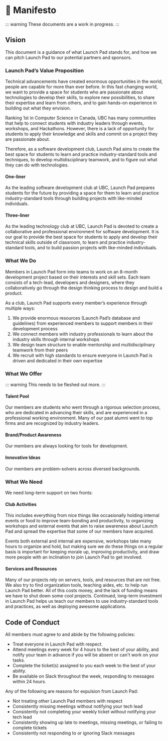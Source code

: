 # 🔖 Manifesto

::: warning
These documents are a work in progress.
:::

## Vision

This document is a guidance of what Launch Pad stands for, and how we can pitch Launch Pad to our potential partners and sponsors.

### Launch Pad’s Value Proposition

Technical advancements have created enormous opportunities in the world, people are capable for more than ever before. In this fast changing world, we want to provide a space for students who are passionate about technologies to develop their skills, to explore new possibilities, to share their expertise and learn from others, and to gain hands-on experience in building out what they envision.

Ranking 1st in Computer Science in Canada, UBC has many communities that help to connect students with industry leaders through events, workshops, and Hackathons. However, there is a lack of opportunity for students to apply their knowledge and skills and commit on a project they are passionate about.

Therefore, as a software development club, Launch Pad aims to create the best space for students to learn and practice industry-standard tools and techniques, to develop multidisciplinary teamwork, and to figure out what they can do with technologies.

#### One-liner

As the leading software development club at UBC, Launch Pad prepares students for the future by providing a space for them to learn and practice industry-standard tools through building projects with like-minded individuals.

#### Three-liner

As the leading technology club at UBC,  Launch Pad is devoted to create a collaborative and professional environment for software development. It is our goal to provide the best space for students to apply and develop their technical skills outside of classroom, to learn and practice industry-standard tools, and to build passion projects with like-minded individuals.

### What We Do

Members in Launch Pad form into teams to work on an 8-month development project based on their interests and skill sets. Each team consists of a tech-lead, developers and designers, where they collaboratively go through the design thinking process to design and build a product.

As a club, Launch Pad supports every member’s experience through multiple ways:

1. We provide enormous resources (Launch Pad’s database and guidelines) from experienced members to support members in their development process
2. We connect members with industry professionals to learn about the industry skills through internal workshops
3. We design team structure to enable mentorship and multidisciplinary teamwork from their peers
4. We recruit with high standards to ensure everyone in Launch Pad is driven and dedicated in their own expertise

### What We Offer

::: warning
This needs to be fleshed out more.
:::

#### Talent Pool

Our members are students who went through a rigorous selection process, who are dedicated in advancing their skills, and are experienced in a professional working environment. Many of our past alumni went to top firms and are recognized by industry leaders.

#### Brand/Product Awareness

Our members are always looking for tools for development.

#### Innovative Ideas

Our members are problem-solvers across diversed backgrounds.

### What We Need

We need long-term support on two fronts:

#### Club Activities

This includes everything from nice things like occasionally holding internal
events or food to improve team-bonding and productivity, to organizing workshops
and external events that aim to raise awareness about Launch Pad and spread the
expertise that some of our members have acquired.

Events both external and internal are expensive, workshops take many hours to
organize and hold, but making sure we do these things on a regular basis is
important for keeping morale up, improving productivity, and draw more people
with an inclination to join Launch Pad to get involved.

#### Services and Resources

Many of our projects rely on servers, tools, and resources that are not free.
We also try to find organization tools, teaching aides, etc. to help run Launch
Pad better. All of this costs money, and the lack of funding means we have to
shut down some cool projects. Continued, long-term investment in Launch Pad
helps us teach our members to use industry-standard tools and practices, as well
as deploying awesome applications.

## Code of Conduct

All members must agree to and abide by the following policies:

* Treat everyone in Launch Pad with respect.
* Attend meetings every week for 4 hours to the best of your ability, and notify
  your team in advance if you will be absent or can't work on your tasks.
* Complete the ticket(s) assigned to you each week to the best of your ability.
* Be available on Slack throughout the week, responding to messages within 24
  hours.

Any of the following are reasons for expulsion from Launch Pad:

* Not treating other Launch Pad members with respect
* Consistently missing meetings without notifying your tech lead
* Consistently not completing your weekly ticket without notifying your tech
  lead
* Consistently showing up late to meetings, missing meetings, or failing to
  complete tickets
* Consistently not responding to or ignoring Slack messages
